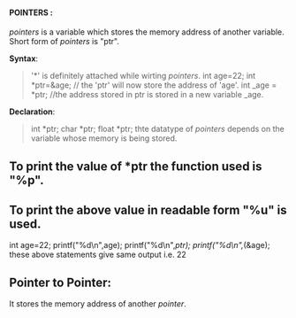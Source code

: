 #### POINTERS :

*pointers* is a variable which stores the memory address of another variable.
Short form of *pointers* is "ptr".


**Syntax**:
>'*' is definitely attached while wirting *pointers*.
>int age=22;
> int *ptr=&age; // the 'ptr' will now store the address of 'age'.
>int _age = *ptr; //the address stored in ptr is stored in a new variable _age.


**Declaration**:
>int *ptr;
>char *ptr;
>float *ptr;
>thte datatype of *pointers* depends on the variable whose memory is being stored.


## To print the value of *ptr the function used is "%p".
## To print the above value in readable form "%u" is used.


int age=22;
printf("%d\n",age);
printf("%d\n",*ptr);
printf("%d\n",*(&age);
these above statements give same output i.e. 22



## Pointer to Pointer:
It stores the memory address of another *pointer*.

